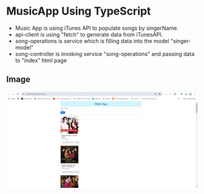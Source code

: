 # MusicApp Using TypeScript

+ Music App is using iTunes API to populate songs by singerName.
+ api-client is using "fetch" to generate data from iTunesAPI.
+ song-operations is service which is filling data into the model "singer-model"
+ song-controller is invoking service "song-operations" and passing data to "index" html page 

## Image

![Screenshot of Music App running in local machine](./assets/images/MusicAppScreenshot.png)